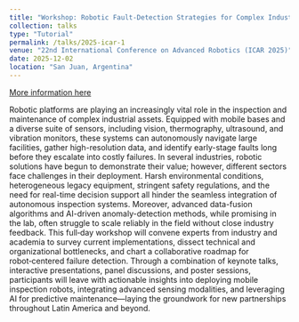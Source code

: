 ```yaml
---
title: "Workshop: Robotic Fault-Detection Strategies for Complex Industrial Contexts"
collection: talks
type: "Tutorial"
permalink: /talks/2025-icar-1
venue: "22nd International Conference on Advanced Robotics (ICAR 2025)"
date: 2025-12-02
location: "San Juan, Argentina"
---
```


[More information here](https://icar2025.inaut.unsj.edu.ar/index.php)

Robotic platforms are playing an increasingly vital role in the inspection and maintenance of complex industrial assets. Equipped with mobile bases and a diverse suite of sensors, including vision, thermography, ultrasound, and vibration monitors, these systems can autonomously navigate large facilities, gather high-resolution data, and identify early-stage faults long before they escalate into costly failures. In several industries, robotic solutions have begun to demonstrate their value; however, different sectors face challenges in their deployment. Harsh environmental conditions, heterogeneous legacy equipment, stringent safety regulations, and the need for real-time decision support all hinder the seamless integration of autonomous inspection systems. Moreover, advanced data-fusion algorithms and AI-driven anomaly-detection methods, while promising in the lab, often struggle to scale reliably in the field without close industry feedback. 
This full‑day workshop will convene experts from industry and academia to survey current implementations, dissect technical and organizational bottlenecks, and chart a collaborative roadmap for robot‑centered failure detection. Through a combination of keynote talks, interactive presentations, panel discussions, and poster sessions, participants will leave with actionable insights into deploying mobile inspection robots, integrating advanced sensing modalities, and leveraging AI for predictive maintenance—laying the groundwork for new partnerships throughout Latin America and beyond.

